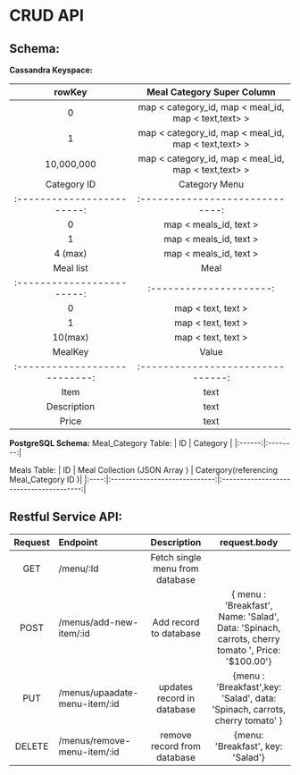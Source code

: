 

# __CRUD API__


##  __Schema__:



__Cassandra Keyspace:__

| rowKey            | Meal Category Super Column                              |
| :----------------:|:-------------------------------------------------------:|
| 0                 |  map <  category_id, map < meal_id, map < text,text> >  |
| 1                 |  map <  category_id, map < meal_id, map < text,text> >  |
| 10,000,000        |  map <  category_id, map < meal_id, map < text,text> >  |
| Category ID               |    Category Menu              |
| :------------------------:|:-----------------------------:|
| 0                         |   map < meals_id, text >      |
| 1                         |   map < meals_id, text >      |
| 4 (max)                   |   map < meals_id, text >      |
| Meal list                 |       Meal            |
| :------------------------:|:---------------------:|
| 0                         |   map < text, text >  |
| 1                         |   map < text, text >  |
| 10(max)                   |   map < text, text >  |
|     MealKey                 |        Value                    |
|:---------------------------:|:-------------------------------:|
|        Item                 |   text                          |
|       Description           |   text                          |
|        Price                |   text                          |


__PostgreSQL Schema:__
Meal_Category Table:
| ID     | Category |
|:------:|:--------:|

Meals Table:
| ID   | Meal Collection (JSON Array ) | Catergory(referencing Meal_Category ID )|
|:----:|:-----------------------------:|:---------------------------------------:|







##  __Restful Service API__:
| Request | Endpoint | Description | request.body |
|:-------:|:-----------|:------------:|:--------------:|
| GET | /menu/:Id | Fetch single menu from database |  |
| POST | /menus/add-new-item/:id | Add record to database |  { menu : 'Breakfast',  Name: 'Salad', Data: 'Spinach, carrots, cherry tomato ', Price: '$100.00'}|
| PUT | /menus/upaadate-menu-item/:id |  updates record in database  | {menu : 'Breakfast',key: 'Salad', data: 'Spinach, carrots, cherry tomato' }|
| DELETE | /menus/remove-menu-item/:id | remove record from database | {menu: 'Breakfast', key: 'Salad'}


